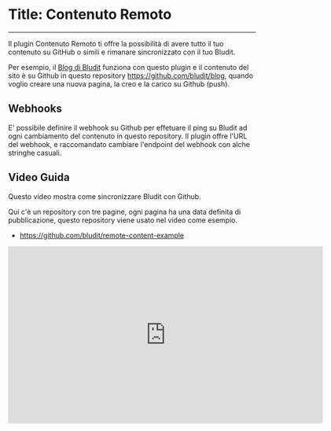 # Title: Contenuto Remoto
<!-- Position: 1 -->
---
Il plugin Contenuto Remoto ti offre la possibilità di avere tutto il tuo contenuto su GitHub o simili e rimanare sincronizzato con il tuo Bludit.

Per esempio, il [Blog di Bludit](https://blog.bludit.com) funziona con questo plugin e il contenuto del sito è su Github in questo repository https://github.com/bludit/blog, quando voglio creare una nuova pagina, la creo e la carico su Github (push).

## Webhooks
E' possibile definire il webhook su Github per effetuare il ping su Bludit ad ogni cambiamento del contenuto in questo repository. Il plugin offre l'URL del webhook, e raccomandato cambiare l'endpoint del webhook con alche stringhe casuali.

## Video Guida
Questo video mostra come sincronizzare Bludit con Github.

Qui c'è un repository con tre pagine, ogni pagina ha una data definita di pubblicazione, questo repository viene usato nel video come esempio.
- https://github.com/bludit/remote-content-example

<div class="video-embed">
	<iframe width="640" height="360" src="https://www.youtube.com/embed/Kzh_Wl2ZovQ?rel=0&amp;showinfo=0" frameborder="0" gesture="media" allowfullscreen></iframe>
</div>